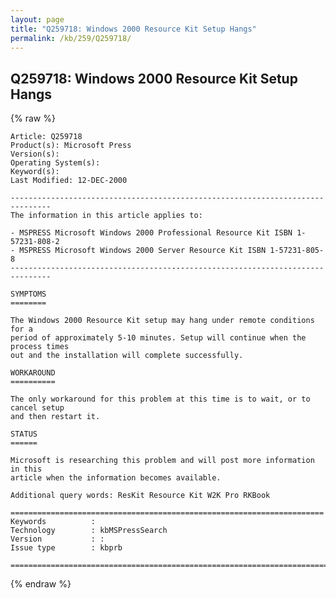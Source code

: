 ```yaml
---
layout: page
title: "Q259718: Windows 2000 Resource Kit Setup Hangs"
permalink: /kb/259/Q259718/
---
```


## Q259718: Windows 2000 Resource Kit Setup Hangs

{% raw %}

	Article: Q259718
	Product(s): Microsoft Press
	Version(s): 
	Operating System(s): 
	Keyword(s): 
	Last Modified: 12-DEC-2000
	
	-------------------------------------------------------------------------------
	The information in this article applies to:
	
	- MSPRESS Microsoft Windows 2000 Professional Resource Kit ISBN 1-57231-808-2 
	- MSPRESS Microsoft Windows 2000 Server Resource Kit ISBN 1-57231-805-8 
	-------------------------------------------------------------------------------
	
	SYMPTOMS
	========
	
	The Windows 2000 Resource Kit setup may hang under remote conditions for a
	period of approximately 5-10 minutes. Setup will continue when the process times
	out and the installation will complete successfully.
	
	WORKAROUND
	==========
	
	The only workaround for this problem at this time is to wait, or to cancel setup
	and then restart it.
	
	STATUS
	======
	
	Microsoft is researching this problem and will post more information in this
	article when the information becomes available.
	
	Additional query words: ResKit Resource Kit W2K Pro RKBook
	
	======================================================================
	Keywords          :  
	Technology        : kbMSPressSearch
	Version           : :
	Issue type        : kbprb
	
	=============================================================================
	

{% endraw %}

